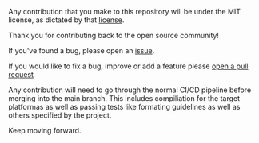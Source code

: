 Any contribution that you make to this repository will
be under the MIT license, as dictated by that
[license](https://opensource.org/licenses/MIT).

Thank you for contributing back to the open source community!

If you've found a bug, please open an [issue](https://github.com/flynneva/grbl_ros/issues).

If you would like to fix a bug, improve or add a feature please [open a pull request](https://github.com/flynneva/grbl_ros/pulls)

Any contribution will need to go through the normal CI/CD pipeline before merging into the main branch. This includes compiliation for the target platformas as well as passing tests like formating guidelines as well as others specified by the project.

Keep moving forward.
